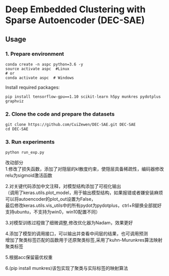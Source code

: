 # Deep Embedded Clustering with Sparse Autoencoder (DEC-SAE)  


## Usage  

### 1. Prepare environment  
```
conda create -n aspc python=3.6 -y
source activate aspc  #Linux
# or
conda activate aspc  # Windows
```
Install required packages:  
```
pip install tensorflow-gpu==1.10 scikit-learn h5py munkres pydotplus  graphviz
```
### 2. Clone the code and prepare the datasets  
```
git clone https://github.com/CuiZewen/DEC-SAE.git DEC-SAE
cd DEC-SAE
```
### 3. Run experiments
```
python run_exp.py
```

改动部分  
1.修改了损失函数，添加了对隠层的kl散度约束，使隠层具备稀疏性，编码器修改relu为sigmoid激活函数  

2.对关键代码添加中文注释，对模型结构添加了可视化输出  
（调用了keras.utils.plot_model，用于输出模型结构，如果报错或者嫌安装麻烦可以将autoencoder的plot_out设置为False，  
最后修改keras.utils.vis_utils中的所有pydot为pydotplus，ctrl+R替换全部就好  
支持ubuntu，不支持为win0，win10配置不同）

3.对模型训练过程做了细微调整,修改优化器为Nadam，效果更好  

4.添加了模型的调用接口，可以输出并查看中间层的结果，也可调用预测  
增加了聚类标签匹配的函数用于还原聚类标签,采用了kuhn-Murunkres算法映射聚类标签  

5.根据acc保留最优权重  

6.(pip install munkres)该包实现了聚类与实际标签的映射算法 
